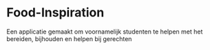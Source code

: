 # Food-Inspiration
Een applicatie gemaakt om voornamelijk studenten te helpen met het bereiden, bijhouden en helpen bij gerechten
